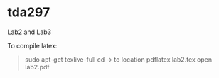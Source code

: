 tda297
======

Lab2 and Lab3


To compile latex:
> sudo apt-get texlive-full
> cd -> to location
> pdflatex lab2.tex
> open lab2.pdf
